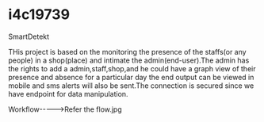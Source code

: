 # i4c19739
SmartDetekt

THis project is based on the monitoring the presence of the staffs(or any people) in a shop(place) and intimate the admin(end-user).The admin has the rights to add a admin,staff,shop,and he could have a graph view of their presence and absence for a particular day the end output can be viewed in mobile and sms alerts will also be sent.The connection is secured since we have endpoint for data manipulation.

Workflow----->Refer the flow.jpg
